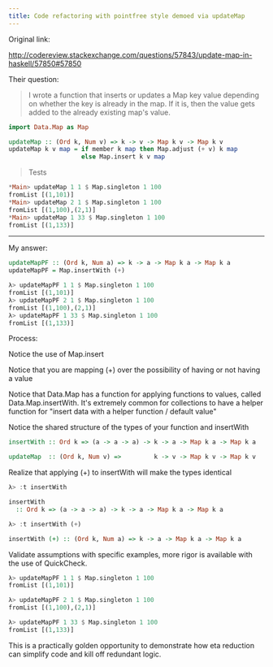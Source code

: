 ```yaml
---
title: Code refactoring with pointfree style demoed via updateMap
---
```


Original link:

http://codereview.stackexchange.com/questions/57843/update-map-in-haskell/57850#57850

Their question:

> I wrote a function that inserts or updates a Map key value depending on whether the key is already in the map. If it is, then the value gets added to the already existing map's value.

```haskell
import Data.Map as Map

updateMap :: (Ord k, Num v) => k -> v -> Map k v -> Map k v
updateMap k v map = if member k map then Map.adjust (+ v) k map
                    else Map.insert k v map 
```

> Tests

```haskell
*Main> updateMap 1 1 $ Map.singleton 1 100
fromList [(1,101)]
*Main> updateMap 2 1 $ Map.singleton 1 100
fromList [(1,100),(2,1)]
*Main> updateMap 1 33 $ Map.singleton 1 100
fromList [(1,133)]
```

<hr>

My answer:

```haskell
updateMapPF :: (Ord k, Num a) => k -> a -> Map k a -> Map k a
updateMapPF = Map.insertWith (+)

λ> updateMapPF 1 1 $ Map.singleton 1 100
fromList [(1,101)]
λ> updateMapPF 2 1 $ Map.singleton 1 100
fromList [(1,100),(2,1)]
λ> updateMapPF 1 33 $ Map.singleton 1 100
fromList [(1,133)]
```

Process:

Notice the use of Map.insert

Notice that you are mapping (+) over the possibility of having or not having a value

Notice that Data.Map has a function for applying functions to values, called Data.Map.insertWith. It's extremely common for collections to have a helper function for "insert data with a helper function / default value"

Notice the shared structure of the types of your function and insertWith

```haskell
insertWith :: Ord k => (a -> a -> a) -> k -> a -> Map k a -> Map k a

updateMap  :: (Ord k, Num v) =>         k -> v -> Map k v -> Map k v
```

Realize that applying (+) to insertWith will make the types identical

```haskell
λ> :t insertWith

insertWith
  :: Ord k => (a -> a -> a) -> k -> a -> Map k a -> Map k a

λ> :t insertWith (+)

insertWith (+) :: (Ord k, Num a) => k -> a -> Map k a -> Map k a
```

Validate assumptions with specific examples, more rigor is available with the use of QuickCheck.

```haskell
λ> updateMapPF 1 1 $ Map.singleton 1 100
fromList [(1,101)]

λ> updateMapPF 2 1 $ Map.singleton 1 100
fromList [(1,100),(2,1)]

λ> updateMapPF 1 33 $ Map.singleton 1 100
fromList [(1,133)]
```

This is a practically golden opportunity to demonstrate how eta reduction can simplify code and kill off redundant logic.
